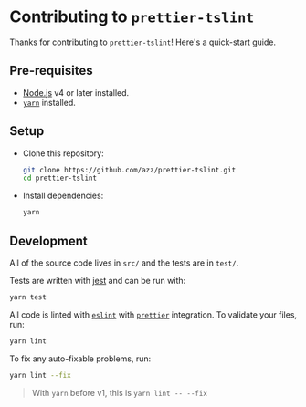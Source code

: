 # Contributing to `prettier-tslint`

Thanks for contributing to `prettier-tslint`! Here's a quick-start guide.

## Pre-requisites

* [Node.js](nodejs.org) v4 or later installed.
* [`yarn`](https://yarnpkg.com) installed.

## Setup

* Clone this repository:

  ```bash
  git clone https://github.com/azz/prettier-tslint.git
  cd prettier-tslint
  ```

* Install dependencies:

  ```bash
  yarn
  ```

## Development

All of the source code lives in `src/` and the tests are in `test/`.

Tests are written with [jest](http://facebook.github.io/jest/) and can be run
with:

```bash
yarn test
```

All code is linted with [`eslint`](https://eslint.org/) with
[`prettier`](https://prettier.io) integration. To validate your files, run:

```bash
yarn lint
```

To fix any auto-fixable problems, run:

```bash
yarn lint --fix
```

> With `yarn` before v1, this is `yarn lint -- --fix`
